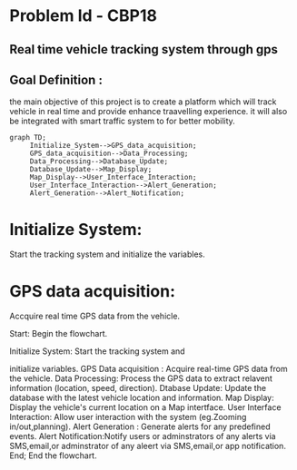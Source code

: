# Problem Id - CBP18
## Real time vehicle tracking system through gps 

## Goal Definition :
the main objective of this project is to create a platform which will track vehicle in real time and provide enhance traavelling experience. it will also be integrated with smart traffic system to for better mobility.
```mermaid
graph TD;
     Initialize_System-->GPS_data_acquisition;
     GPS_data_acquisition-->Data_Processing;
     Data_Processing-->Database_Update;
     Database_Update-->Map_Display;
     Map_Display-->User_Interface_Interaction;
     User_Interface_Interaction-->Alert_Generation;
     Alert_Generation-->Alert_Notification;
```
# Initialize System:
Start the tracking system and initialize the variables.
# GPS data acquisition: 
Accquire real time GPS data from the vehicle.

Start: Begin the flowchart.

Initialize System: Start the tracking system and

initialize variables.
GPS Data acquisition : Acquire real-time GPS data from
the vehicle.
Data Processing: Process the GPS data to extract
relavent information (location, speed, direction).
Dtabase Update: Update the database with the latest
vehicle location and information.
Map Display: Display the vehicle's current location on a 
Map intertface.
User Interface Interaction: Allow user interaction with
the system (eg.Zooming in/out,planning).
Alert Generation : Generate alerts for any predefined
events.
Alert Notification:Notify users or adminstrators of any 
alerts via SMS,email,or adminstrator of any 
aleert via SMS,email,or app notification.
End; End the flowchart.


